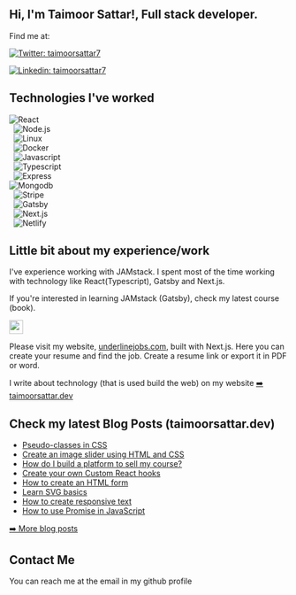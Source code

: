   <h2> Hi, I'm Taimoor Sattar!, Full stack developer.</h2>
<p>Find me at:</p>
<p><a href="https://twitter.com/taimoorsattar7/"><img src="https://img.shields.io/badge/-taimoorsattar7-blue?style=flat-square&amp;logo=Twitter&amp;logoColor=white&amp;link=https://twitter.com/taimoorsattar7/" alt="Twitter: taimoorsattar7"></a></p>
<p><a href="https://www.linkedin.com/in/taimoorsattar7/"><img src="https://img.shields.io/badge/-taimoorsattar7-blue?style=flat-square&amp;logo=Linkedin&amp;logoColor=white&amp;link=https://www.linkedin.com/in/taimoorsattar7/" alt="Linkedin: taimoorsattar7"></a></p>
<p><h2>Technologies I've worked</h2></p>
<p><img src="https://img.shields.io/badge/-React-000?&amp;logo=React" alt="React"><br>
  <img src="https://img.shields.io/badge/-Node.js-000?&amp;logo=node.js" alt="Node.js"><br>
  <img src="https://img.shields.io/badge/-Linux-000?&amp;logo=Linux" alt="Linux"><br>
  <img src="https://img.shields.io/badge/-Docker-000?&amp;logo=Docker" alt="Docker"><br>
  <img src="https://img.shields.io/badge/-Javascript-000?&amp;logo=Javascript" alt="Javascript"><br>
  <img src="https://img.shields.io/badge/-Typescript-000?&amp;logo=Typescript" alt="Typescript"><br>
  <img src="https://img.shields.io/badge/-Express-000?&amp;logo=Express" alt="Express"><br>
<img src="https://img.shields.io/badge/-Mongodb-000?&amp;logo=Mongodb" alt="Mongodb"><br>
  <img src="https://img.shields.io/badge/-Stripe-000?&amp;logo=Stripe" alt="Stripe"><br>
  <img src="https://img.shields.io/badge/-Gatsby-000?&amp;logo=Gatsby" alt="Gatsby"><br>
  <img src="https://img.shields.io/badge/-Next.js-000?&amp;logo=Next.js" alt="Next.js"><br>
  <img src="https://img.shields.io/badge/-Netlify-000?&amp;logo=Netlify" alt="Netlify"></p>
<p><h2>Little bit about my experience/work</h2></p>
<p>I've experience working with JAMstack. I spent most of the time working with technology like React(Typescript), Gatsby and Next.js.</p>
<p>If you're interested in learning JAMstack (Gatsby), check my latest course (book).</p>
<p><a href="https://taimoorsattar.dev/books/how-to-build-JAMstack-site"><img src="https://img.shields.io/badge/Get%20the%20book-%230A0A0A.svg?&style=for-the-badge&logo=dev-dot-to&logoColor=white" height=25></a></p>
<p>Please visit my website, <a href="https://www.underlinejobs.com">underlinejobs.com</a>, built with Next.js. Here you can create your resume and find the job. Create a resume link or export it in PDF or word.</p>
<p>I write about technology (that is used build the web) on my website <a href="https://taimoorsattar.dev">➡️ taimoorsattar.dev</a></p>
<p><h2> Check my latest Blog Posts (taimoorsattar.dev)</h2></p>
<p></p>
  <ul>
    <li><a href=https://taimoorsattar.dev/blogs/pseudo-classes-css/>Pseudo-classes in CSS</a></li><li><a href=https://taimoorsattar.dev/blogs/image-slider-using-html-css/>Create an image slider using HTML and CSS</a></li><li><a href=https://taimoorsattar.dev/blogs/build-platform-to-sell-course/>How do I build a platform to sell my course?</a></li><li><a href=https://taimoorsattar.dev/blogs/custom-hook-react/>Create your own Custom React hooks</a></li><li><a href=https://taimoorsattar.dev/blogs/create-html-form/>How to create an HTML form</a></li><li><a href=https://taimoorsattar.dev/blogs/svg/>Learn SVG basics</a></li><li><a href=https://taimoorsattar.dev/blogs/create-responsive-text/>How to create responsive text</a></li><li><a href=https://taimoorsattar.dev/blogs/promise-in-javascript/>How to use Promise in JavaScript</a></li>
  </ul>
<p><a href="https://taimoorsattar.dev/blog">➡️ More blog posts</a></p>
<p><h2>Contact Me</h2></p>
<p>You can reach me at the email in my github profile</p>
